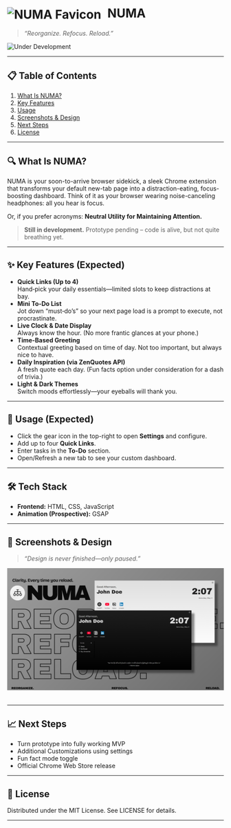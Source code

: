 # <img src="assets/favicon.ico" alt="NUMA Favicon" width="24" style="vertical-align:middle;margin-right:8px;"/> NUMA
> _“Reorganize. Refocus. Reload.”_  

![Under Development](https://img.shields.io/badge/status-in%20development-yellow)

---

## 📋 Table of Contents

1. [What Is NUMA?](#what-is-NUMA)  
2. [Key Features](#key-features--expected)
3. [Usage](#Usage--expected)
4. [Screenshots & Design](#screenshots--design)  
5. [Next Steps](#next-steps)  
6. [License](#license)

---

## 🔍 What Is NUMA?

NUMA is your soon-to-arrive browser sidekick, a sleek Chrome extension that transforms your default new-tab page into a distraction-eating, focus-boosting dashboard.
Think of it as your browser wearing noise-canceling headphones: all you hear is focus.

Or, if you prefer acronyms: **Neutral Utility for Maintaining Attention.**

> **Still in development.** Prototype pending – code is alive, but not quite breathing yet.

---

## ✨ Key Features (Expected)

- **Quick Links (Up to 4)**  
  Hand‑pick your daily essentials—limited slots to keep distractions at bay.
- **Mini To‑Do List**  
  Jot down “must‑do’s” so your next page load is a prompt to execute, not procrastinate.
- **Live Clock & Date Display**  
  Always know the hour. (No more frantic glances at your phone.)
- **Time-Based Greeting**  
  Contextual greeting based on time of day. Not too important, but always nice to have.
- **Daily Inspiration (via ZenQuotes API)**  
  A fresh quote each day. (Fun facts option under consideration for a dash of trivia.)
- **Light & Dark Themes**  
  Switch moods effortlessly—your eyeballs will thank you.

---

## 🚀 Usage (Expected)

- Click the gear icon in the top-right to open **Settings** and configure.
- Add up to four **Quick Links**.
- Enter tasks in the **To-Do** section.
- Open/Refresh a new tab to see your custom dashboard.

---

## 🛠️ Tech Stack

- **Frontend:** HTML, CSS, JavaScript  
- **Animation (Prospective):** GSAP

---

## 📸 Screenshots & Design

> _“Design is never finished—only paused.”_

<div align="center">
  <img src="assets/NUMA-preview.png" alt="NUMA preview" />
</div><br>

---

## 📈 Next Steps
 - Turn prototype into fully working MVP
 - Additional Customizations using settings
 - Fun fact mode toggle
 - Official Chrome Web Store release

 ---
 
## 📜 License

Distributed under the MIT License. See LICENSE for details.

---
